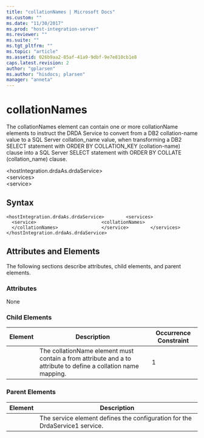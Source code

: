 ```yaml
---
title: "collationNames | Microsoft Docs"
ms.custom: ""
ms.date: "11/30/2017"
ms.prod: "host-integration-server"
ms.reviewer: ""
ms.suite: ""
ms.tgt_pltfrm: ""
ms.topic: "article"
ms.assetid: 026b9aa2-85af-41a9-9dbf-9e7e810cb1e8
caps.latest.revision: 2
author: "gplarsen"
ms.author: "hisdocs; plarsen"
manager: "anneta"
---
```

# collationNames
The collationNames element can contain one or more collationName elements to instruct the DRDA Service to convert from a DB2 collation-name value to a SQL Server collation_name value, when transforming a DB2 SELECT statement with ORDER BY COLLATION_KEY (collation-name) clause into a SQL Server SELECT statement with ORDER BY COLLATE (collation_name) clause.  
  
 \<hostIntegration.drdaAs.drdaService>  
\<services>  
\<service>  
  
## Syntax  
  
```  
<hostIntegration.drdaAs.drdaService>        <services>                <service>                        <collationNames>                        </collationNames>                </service>        </services></hostIntegration.drdaAs.drdaService>  
```  
  
## Attributes and Elements  
 The following sections describe attributes, child elements, and parent elements.  
  
### Attributes  
 None  
  
### Child Elements  
  
|Element|Description|Occurrence Constraint|  
|-------------|-----------------|---------------------------|  
||The collationName element must contain a from attribute and a to attribute to define a collation name mapping.|1|  
  
### Parent Elements  
  
|Element|Description|  
|-------------|-----------------|  
||The service element defines the configuration for the DrdaService1 service.|